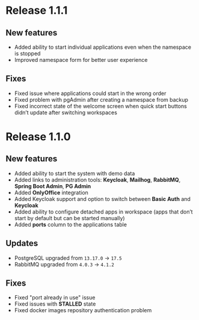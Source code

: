 # Release 1.1.1

## New features

- Added ability to start individual applications even when the namespace is stopped
- Improved namespace form for better user experience

## Fixes

- Fixed issue where applications could start in the wrong order
- Fixed problem with pgAdmin after creating a namespace from backup
- Fixed incorrect state of the welcome screen when quick start buttons didn’t update after switching workspaces

# Release 1.1.0

## New features
- Added ability to start the system with demo data
- Added links to administration tools: **Keycloak**, **Mailhog**, **RabbitMQ**, **Spring Boot Admin**, **PG Admin**
- Added **OnlyOffice** integration
- Added Keycloak support and option to switch between **Basic Auth** and **Keycloak**
- Added ability to configure detached apps in workspace (apps that don’t start by default but can be started manually)
- Added **ports** column to the applications table

## Updates
- PostgreSQL upgraded from `13.17.0` → `17.5`
- RabbitMQ upgraded from `4.0.3` → `4.1.2`

## Fixes
- Fixed "port already in use" issue
- Fixed issues with **STALLED** state
- Fixed docker images repository authentication problem

